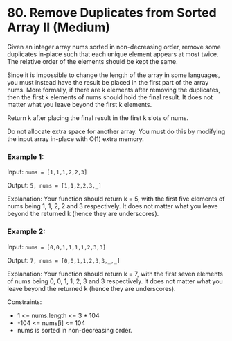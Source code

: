 # 80. Remove Duplicates from Sorted Array II (Medium)
Given an integer array nums sorted in non-decreasing order, remove some duplicates in-place such that each unique element appears at most twice. The relative order of the elements should be kept the same.

Since it is impossible to change the length of the array in some languages, you must instead have the result be placed in the first part of the array nums. More formally, if there are k elements after removing the duplicates, then the first k elements of nums should hold the final result. It does not matter what you leave beyond the first k elements.

Return k after placing the final result in the first k slots of nums.

Do not allocate extra space for another array. You must do this by modifying the input array in-place with O(1) extra memory.

### Example 1:

Input: `nums = [1,1,1,2,2,3]`

Output: `5, nums = [1,1,2,2,3,_]`

Explanation: Your function should return k = 5, with the first five elements of nums being 1, 1, 2, 2 and 3 respectively.
It does not matter what you leave beyond the returned k (hence they are underscores).


### Example 2:

Input: `nums = [0,0,1,1,1,1,2,3,3]`

Output: `7, nums = [0,0,1,1,2,3,3,_,_]`

Explanation: Your function should return k = 7, with the first seven elements of nums being 0, 0, 1, 1, 2, 3 and 3 respectively.
It does not matter what you leave beyond the returned k (hence they are underscores).
 

Constraints:
- 1 <= nums.length <= 3 * 104
- -104 <= nums[i] <= 104
- nums is sorted in non-decreasing order.
